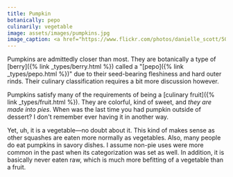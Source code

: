 ```yaml
---
title: Pumpkin
botanically: pepo
culinarily: vegetable
image: assets/images/pumpkins.jpg
image_caption: <a href="https://www.flickr.com/photos/danielle_scott/5048428506">Photo by Danielle Scott</a>
---
```

Pumpkins are admittedly closer than most. They are botanically a type of [berry]({% link _types/berry.html %}) called a "[pepo]({% link _types/pepo.html %})" due to their seed-bearing fleshiness and hard outer rinds. Their culinary classification requires a bit more discussion however.

Pumpkins satisfy many of the requirements of being a [culinary fruit]({% link _types/fruit.html %}). They are colorful, kind of sweet, and *they are made into pies*. When was the last time you had pumpkin outside of dessert? I don't remember ever having it in another way.

Yet, uh, it is a vegetable—no doubt about it. This kind of makes sense as other squashes are eaten more normally as vegetables. Also, many people do eat pumpkins in savory dishes. I assume non-pie uses were more common in the past when its categorization was set as well. In addition, it is basically never eaten raw, which is much more befitting of a vegetable than a fruit.